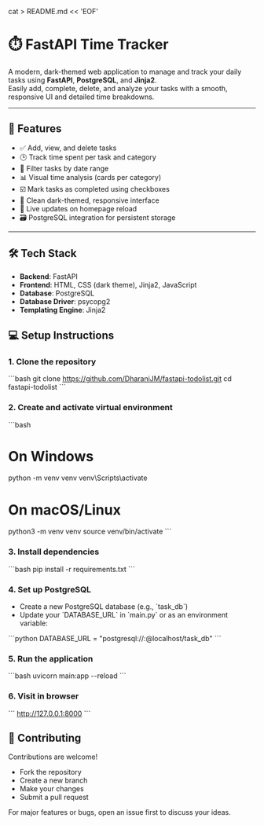 cat > README.md << 'EOF'
# ⏱️ FastAPI Time Tracker

A modern, dark-themed web application to manage and track your daily tasks using **FastAPI**, **PostgreSQL**, and **Jinja2**.  
Easily add, complete, delete, and analyze your tasks with a smooth, responsive UI and detailed time breakdowns.

---

## 🚀 Features

- ✅ Add, view, and delete tasks  
- 🕒 Track time spent per task and category  
- 📅 Filter tasks by date range  
- 📊 Visual time analysis (cards per category)  
- ☑️ Mark tasks as completed using checkboxes  
- 🌙 Clean dark-themed, responsive interface  
- 🔄 Live updates on homepage reload  
- 🗃️ PostgreSQL integration for persistent storage  

---

## 🛠️ Tech Stack

- **Backend**: FastAPI  
- **Frontend**: HTML, CSS (dark theme), Jinja2, JavaScript  
- **Database**: PostgreSQL  
- **Database Driver**: psycopg2  
- **Templating Engine**: Jinja2  


## 💻 Setup Instructions

### 1. Clone the repository

\`\`\`bash
git clone https://github.com/DharaniJM/fastapi-todolist.git
cd fastapi-todolist
\`\`\`

### 2. Create and activate virtual environment

\`\`\`bash
# On Windows
python -m venv venv
venv\Scripts\activate

# On macOS/Linux
python3 -m venv venv
source venv/bin/activate
\`\`\`

### 3. Install dependencies

\`\`\`bash
pip install -r requirements.txt
\`\`\`

### 4. Set up PostgreSQL

- Create a new PostgreSQL database (e.g., \`task_db\`)
- Update your \`DATABASE_URL\` in \`main.py\` or as an environment variable:

\`\`\`python
DATABASE_URL = "postgresql://<username>:<password>@localhost/task_db"
\`\`\`

### 5. Run the application

\`\`\`bash
uvicorn main:app --reload
\`\`\`

### 6. Visit in browser

\`\`\`
http://127.0.0.1:8000
\`\`\`


## 🤝 Contributing

Contributions are welcome!  
- Fork the repository  
- Create a new branch  
- Make your changes  
- Submit a pull request  

For major features or bugs, open an issue first to discuss your ideas.


